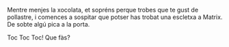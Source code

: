 Mentre menjes la xocolata, et sopréns perque trobes que te gust de pollastre, 
i comences a sospitar que potser has trobat una escletxa a Matrix.
De sobte algú pica a la porta.

Toc Toc Toc! Que fàs?